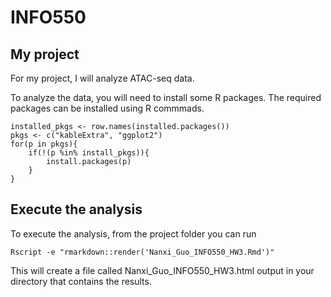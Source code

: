 # INFO550

## My project

For my project, I will analyze ATAC-seq data. 

To analyze the data, you will need to install some R packages. The required packages can be installed using R commmads.

```{r}
installed_pkgs <- row.names(installed.packages())
pkgs <- c("kableExtra", "ggplot2")
for(p in pkgs){
	if(!(p %in% install_pkgs)){
		install.packages(p)
	}
}
```

## Execute the analysis

To execute the analysis, from the project folder you can run

```{r}
Rscript -e "rmarkdown::render('Nanxi_Guo_INFO550_HW3.Rmd')"
```
This will create a file called Nanxi_Guo_INFO550_HW3.html output in your directory that contains the results.


